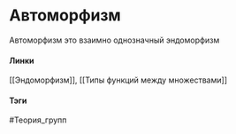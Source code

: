 # Автоморфизм
Автоморфизм это взаимно однозначный эндоморфизм

#### Линки 
[[Эндоморфизм]],
[[Типы функций между множествами]]
#### Тэги 
 #Теория_групп